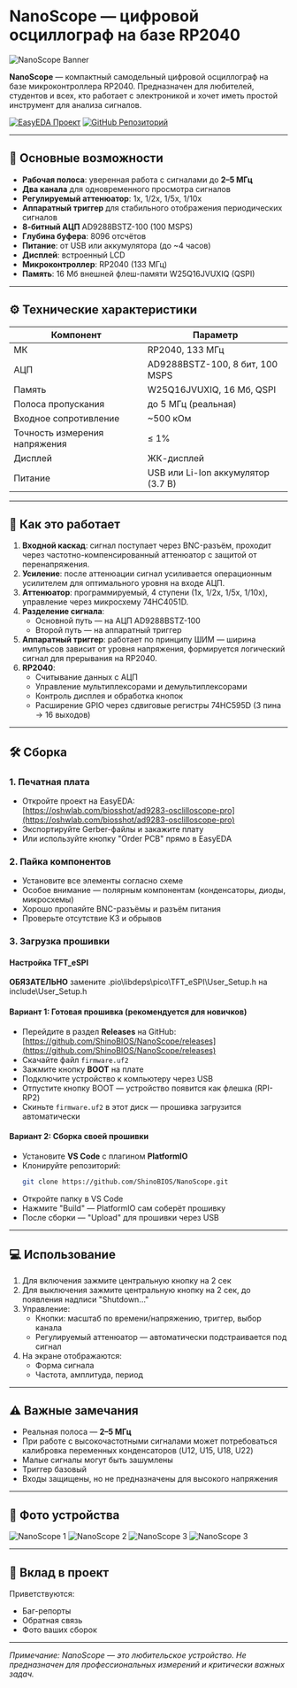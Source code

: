# NanoScope — цифровой осциллограф на базе RP2040

![NanoScope Banner](https://imgur.com/FSWc77b.jpeg)

**NanoScope** — компактный самодельный цифровой осциллограф на базе микроконтроллера RP2040. Предназначен для любителей, студентов и всех, кто работает с электроникой и хочет иметь простой инструмент для анализа сигналов.

[![EasyEDA Проект](https://img.shields.io/badge/EasyEDA-Проект-0077B6?logo=EasyEDA)](https://oshwlab.com/biosshot/ad9283-osclilloscope-pro)
[![GitHub Репозиторий](https://img.shields.io/badge/GitHub-Репозиторий-181717?logo=github)](https://github.com/biosshot/NanoScope)

---

## 📌 Основные возможности

- **Рабочая полоса**: уверенная работа с сигналами до **2–5 МГц**
- **Два канала** для одновременного просмотра сигналов
- **Регулируемый аттенюатор**: 1x, 1/2x, 1/5x, 1/10x
- **Аппаратный триггер** для стабильного отображения периодических сигналов
- **8-битный АЦП** AD9288BSTZ-100 (100 MSPS)
- **Глубина буфера**: 8096 отсчётов
- **Питание**: от USB или аккумулятора (до ~4 часов)
- **Дисплей**: встроенный LCD
- **Микроконтроллер**: RP2040 (133 МГц)
- **Память**: 16 Мб внешней флеш-памяти W25Q16JVUXIQ (QSPI)

---

## ⚙️ Технические характеристики

| Компонент | Параметр |
|---------|--------|
| МК | RP2040, 133 МГц |
| АЦП | AD9288BSTZ-100, 8 бит, 100 MSPS |
| Память | W25Q16JVUXIQ, 16 Мб, QSPI |
| Полоса пропускания | до 5 МГц (реальная) |
| Входное сопротивление | ~500 кОм |
| Точность измерения напряжения | ≤ 1% |
| Дисплей | ЖК-дисплей |
| Питание | USB или Li-Ion аккумулятор (3.7 В) |

---

## 🔧 Как это работает

1. **Входной каскад**: сигнал поступает через BNC-разъём, проходит через частотно-компенсированный аттенюатор с защитой от перенапряжения.
2. **Усиление**: после аттенюации сигнал усиливается операционным усилителем для оптимального уровня на входе АЦП.
3. **Аттенюатор**: программируемый, 4 ступени (1x, 1/2x, 1/5x, 1/10x), управление через микросхему 74HC4051D.
4. **Разделение сигнала**:
   - Основной путь — на АЦП AD9288BSTZ-100
   - Второй путь — на аппаратный триггер
5. **Аппаратный триггер**: работает по принципу ШИМ — ширина импульсов зависит от уровня напряжения, формируется логический сигнал для прерывания на RP2040.
6. **RP2040**:
   - Считывание данных с АЦП
   - Управление мультиплексорами и демультиплексорами
   - Контроль дисплея и обработка кнопок
   - Расширение GPIO через сдвиговые регистры 74HC595D (3 пина → 16 выходов)

---

## 🛠️ Сборка

### 1. Печатная плата
- Откройте проект на EasyEDA:  
  [https://oshwlab.com/biosshot/ad9283-osclilloscope-pro](https://oshwlab.com/biosshot/ad9283-osclilloscope-pro)
- Экспортируйте Gerber-файлы и закажите плату
- Или используйте кнопку "Order PCB" прямо в EasyEDA

### 2. Пайка компонентов
- Установите все элементы согласно схеме
- Особое внимание — полярным компонентам (конденсаторы, диоды, микросхемы)
- Хорошо пропаяйте BNC-разъёмы и разъём питания
- Проверьте отсутствие КЗ и обрывов

### 3. Загрузка прошивки
#### Настройка TFT_eSPI

**ОБЯЗАТЕЛЬНО** замените .pio\libdeps\pico\TFT_eSPI\User_Setup.h на include\User_Setup.h

#### Вариант 1: Готовая прошивка (рекомендуется для новичков)
- Перейдите в раздел **Releases** на GitHub:  
  [https://github.com/ShinoBIOS/NanoScope/releases](https://github.com/ShinoBIOS/NanoScope/releases)
- Скачайте файл `firmware.uf2`
- Зажмите кнопку **BOOT** на плате
- Подключите устройство к компьютеру через USB
- Отпустите кнопку BOOT — устройство появится как флешка (RPI-RP2)
- Скиньте `firmware.uf2` в этот диск — прошивка загрузится автоматически

#### Вариант 2: Сборка своей прошивки
- Установите **VS Code** с плагином **PlatformIO**
- Клонируйте репозиторий:
  ```bash
  git clone https://github.com/ShinoBIOS/NanoScope.git
  ```
- Откройте папку в VS Code
- Нажмите "Build" — PlatformIO сам соберёт прошивку
- После сборки — "Upload" для прошивки через USB

---

## 💻 Использование

1. Для включения зажмите центральную кнопку на 2 сек
2. Для выключения зажмите центральную кнопку на 2 сек, до появления надписи "Shutdown..."
3. Управление:
   - Кнопки: масштаб по времени/напряжению, триггер, выбор канала
   - Регулируемый аттенюатор — автоматически подстраивается под сигнал
4. На экране отображаются:
   - Форма сигнала
   - Частота, амплитуда, период

---

## ⚠️ Важные замечания

- Реальная полоса — **2–5 МГц**
- При работе с высокочастотными сигналами может потребоваться калибровка переменных конденсаторов (U12, U15, U18, U22)
- Малые сигналы могут быть зашумлены
- Триггер базовый
- Входы защищены, но не предназначены для высокого напряжения

---

## 📸 Фото устройства

![NanoScope 1](https://imgur.com/ZfzNfFJ.jpeg)
![NanoScope 2](https://imgur.com/oZdfGQD.jpeg)
![NanoScope 3](https://imgur.com/FSWc77b.jpeg)
![NanoScope 3](https://imgur.com/vbOerSg.jpeg)

---

## 🤝 Вклад в проект

Приветствуются:
- Баг-репорты
- Обратная связь
- Фото ваших сборок

---

*Примечание: NanoScope — это любительское устройство. Не предназначен для профессиональных измерений и критически важных задач.*
